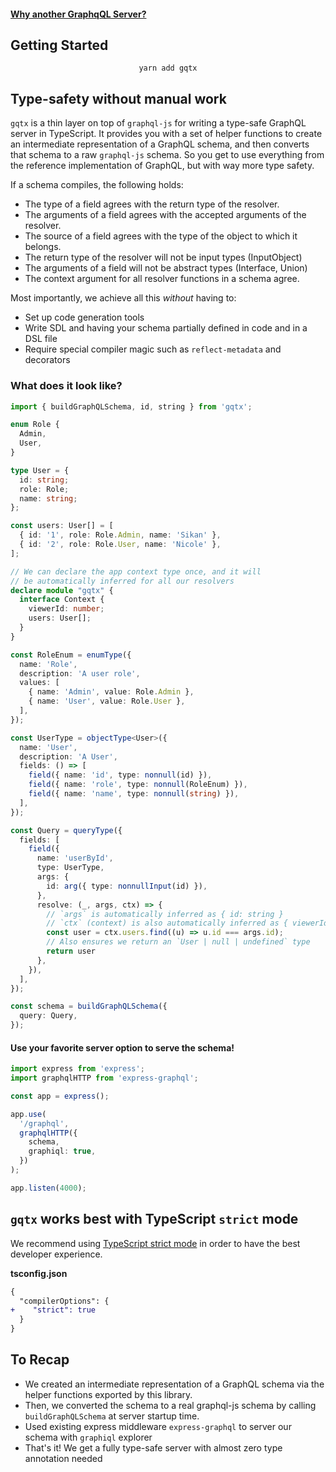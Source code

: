 #### [Why another GraphqQL Server?](https://github.com/sikanhe/gqtx/blob/master/WHY.md)

## Getting Started

<p align="center">
<code>yarn add gqtx</code>
</p>

## Type-safety without manual work

`gqtx` is a thin layer on top of `graphql-js` for writing a type-safe GraphQL server in TypeScript. It provides you with a set of helper functions to create an intermediate representation of a GraphQL schema, and then converts that schema to a raw `graphql-js` schema. So you get to use everything from the reference implementation of GraphQL, but with way more type safety.

If a schema compiles, the following holds:

- The type of a field agrees with the return type of the resolver.
- The arguments of a field agrees with the accepted arguments of the resolver.
- The source of a field agrees with the type of the object to which it belongs.
- The return type of the resolver will not be input types (InputObject)
- The arguments of a field will not be abstract types (Interface, Union)
- The context argument for all resolver functions in a schema agree.

Most importantly, we achieve all this _without_ having to:

- Set up code generation tools
- Write SDL and having your schema partially defined in code and in a DSL file
- Require special compiler magic such as `reflect-metadata` and decorators

### What does it look like?

```ts
import { buildGraphQLSchema, id, string } from 'gqtx';

enum Role {
  Admin,
  User,
}

type User = {
  id: string;
  role: Role;
  name: string;
};

const users: User[] = [
  { id: '1', role: Role.Admin, name: 'Sikan' },
  { id: '2', role: Role.User, name: 'Nicole' },
];

// We can declare the app context type once, and it will
// be automatically inferred for all our resolvers
declare module "gqtx" {
  interface Context {
    viewerId: number;
    users: User[];
  }
}

const RoleEnum = enumType({
  name: 'Role',
  description: 'A user role',
  values: [
    { name: 'Admin', value: Role.Admin },
    { name: 'User', value: Role.User },
  ],
});

const UserType = objectType<User>({
  name: 'User',
  description: 'A User',
  fields: () => [
    field({ name: 'id', type: nonnull(id) }),
    field({ name: 'role', type: nonnull(RoleEnum) }),
    field({ name: 'name', type: nonnull(string) }),
  ],
});

const Query = queryType({
  fields: [
    field({
      name: 'userById',
      type: UserType,
      args: {
        id: arg({ type: nonnullInput(id) }),
      },
      resolve: (_, args, ctx) => {
        // `args` is automatically inferred as { id: string }
        // `ctx` (context) is also automatically inferred as { viewerId: number, users: User[] }
        const user = ctx.users.find((u) => u.id === args.id);
        // Also ensures we return an `User | null | undefined` type
        return user
      },
    }),
  ],
});

const schema = buildGraphQLSchema({
  query: Query,
});
```

#### Use your favorite server option to serve the schema!

```ts
import express from 'express';
import graphqlHTTP from 'express-graphql';

const app = express();

app.use(
  '/graphql',
  graphqlHTTP({
    schema,
    graphiql: true,
  })
);

app.listen(4000);
```

## `gqtx` works best with TypeScript `strict` mode

We recommend using [TypeScript strict mode](https://www.typescriptlang.org/tsconfig#strict) in order to have the best developer experience.

**tsconfig.json**

```diff
{
  "compilerOptions": {
+    "strict": true
  }
}
```

## To Recap

- We created an intermediate representation of a GraphQL schema via the helper functions exported by this library.
- Then, we converted the schema to a real graphql-js schema by calling `buildGraphQLSchema` at server startup time.
- Used existing express middleware `express-graphql` to server our schema with `graphiql` explorer
- That's it! We get a fully type-safe server with almost zero type annotation needed
